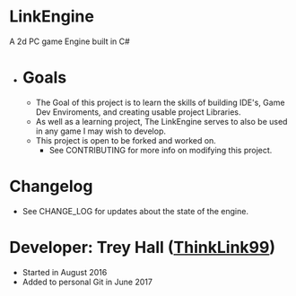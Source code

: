 # LinkEngine
A 2d PC game Engine built in C#
- # Goals
  - The Goal of this project is to learn the skills of building IDE's, Game Dev Enviroments, and creating usable project Libraries.
  - As well as a learning project, The LinkEngine serves to also be used in any game I may wish to develop.
  - This project is open to be forked and worked on. 
    - See CONTRIBUTING for more info on modifying this project.

# Changelog
 - See CHANGE_LOG for updates about the state of the engine.

# Developer: Trey Hall ([ThinkLink99](http://www.github.com/ThinkLink99))
- Started in August 2016
- Added to personal Git in June 2017
